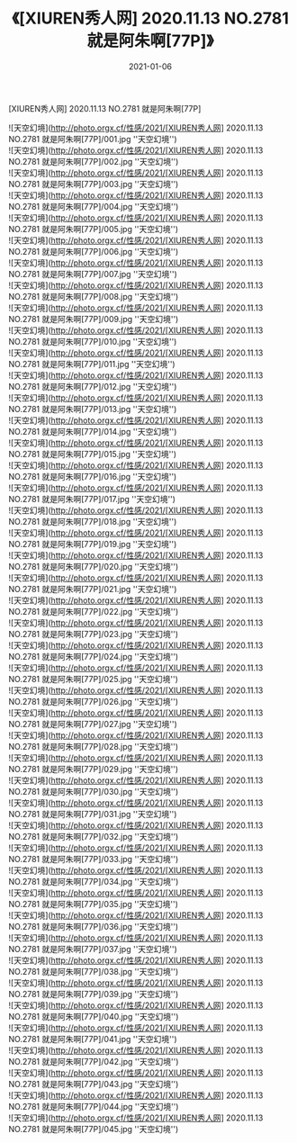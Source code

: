 ﻿---
layout: post
title:  《[XIUREN秀人网] 2020.11.13 NO.2781 就是阿朱啊[77P]》
date:   2021-01-06
img: http://photo.orgx.cf/性感/2021/[XIUREN秀人网] 2020.11.13 NO.2781 就是阿朱啊[77P]/000.jpg
categories: [美女, 性感, 泳衣]
---

[XIUREN秀人网] 2020.11.13 NO.2781 就是阿朱啊[77P]



![天空幻境](http://photo.orgx.cf/性感/2021/[XIUREN秀人网] 2020.11.13 NO.2781 就是阿朱啊[77P]/001.jpg ''天空幻境'') <br>
![天空幻境](http://photo.orgx.cf/性感/2021/[XIUREN秀人网] 2020.11.13 NO.2781 就是阿朱啊[77P]/002.jpg ''天空幻境'') <br>
![天空幻境](http://photo.orgx.cf/性感/2021/[XIUREN秀人网] 2020.11.13 NO.2781 就是阿朱啊[77P]/003.jpg ''天空幻境'') <br>
![天空幻境](http://photo.orgx.cf/性感/2021/[XIUREN秀人网] 2020.11.13 NO.2781 就是阿朱啊[77P]/004.jpg ''天空幻境'') <br>
![天空幻境](http://photo.orgx.cf/性感/2021/[XIUREN秀人网] 2020.11.13 NO.2781 就是阿朱啊[77P]/005.jpg ''天空幻境'') <br>
![天空幻境](http://photo.orgx.cf/性感/2021/[XIUREN秀人网] 2020.11.13 NO.2781 就是阿朱啊[77P]/006.jpg ''天空幻境'') <br>
![天空幻境](http://photo.orgx.cf/性感/2021/[XIUREN秀人网] 2020.11.13 NO.2781 就是阿朱啊[77P]/007.jpg ''天空幻境'') <br>
![天空幻境](http://photo.orgx.cf/性感/2021/[XIUREN秀人网] 2020.11.13 NO.2781 就是阿朱啊[77P]/008.jpg ''天空幻境'') <br>
![天空幻境](http://photo.orgx.cf/性感/2021/[XIUREN秀人网] 2020.11.13 NO.2781 就是阿朱啊[77P]/009.jpg ''天空幻境'') <br>
![天空幻境](http://photo.orgx.cf/性感/2021/[XIUREN秀人网] 2020.11.13 NO.2781 就是阿朱啊[77P]/010.jpg ''天空幻境'') <br>
![天空幻境](http://photo.orgx.cf/性感/2021/[XIUREN秀人网] 2020.11.13 NO.2781 就是阿朱啊[77P]/011.jpg ''天空幻境'') <br>
![天空幻境](http://photo.orgx.cf/性感/2021/[XIUREN秀人网] 2020.11.13 NO.2781 就是阿朱啊[77P]/012.jpg ''天空幻境'') <br>
![天空幻境](http://photo.orgx.cf/性感/2021/[XIUREN秀人网] 2020.11.13 NO.2781 就是阿朱啊[77P]/013.jpg ''天空幻境'') <br>
![天空幻境](http://photo.orgx.cf/性感/2021/[XIUREN秀人网] 2020.11.13 NO.2781 就是阿朱啊[77P]/014.jpg ''天空幻境'') <br>
![天空幻境](http://photo.orgx.cf/性感/2021/[XIUREN秀人网] 2020.11.13 NO.2781 就是阿朱啊[77P]/015.jpg ''天空幻境'') <br>
![天空幻境](http://photo.orgx.cf/性感/2021/[XIUREN秀人网] 2020.11.13 NO.2781 就是阿朱啊[77P]/016.jpg ''天空幻境'') <br>
![天空幻境](http://photo.orgx.cf/性感/2021/[XIUREN秀人网] 2020.11.13 NO.2781 就是阿朱啊[77P]/017.jpg ''天空幻境'') <br>
![天空幻境](http://photo.orgx.cf/性感/2021/[XIUREN秀人网] 2020.11.13 NO.2781 就是阿朱啊[77P]/018.jpg ''天空幻境'') <br>
![天空幻境](http://photo.orgx.cf/性感/2021/[XIUREN秀人网] 2020.11.13 NO.2781 就是阿朱啊[77P]/019.jpg ''天空幻境'') <br>
![天空幻境](http://photo.orgx.cf/性感/2021/[XIUREN秀人网] 2020.11.13 NO.2781 就是阿朱啊[77P]/020.jpg ''天空幻境'') <br>
![天空幻境](http://photo.orgx.cf/性感/2021/[XIUREN秀人网] 2020.11.13 NO.2781 就是阿朱啊[77P]/021.jpg ''天空幻境'') <br>
![天空幻境](http://photo.orgx.cf/性感/2021/[XIUREN秀人网] 2020.11.13 NO.2781 就是阿朱啊[77P]/022.jpg ''天空幻境'') <br>
![天空幻境](http://photo.orgx.cf/性感/2021/[XIUREN秀人网] 2020.11.13 NO.2781 就是阿朱啊[77P]/023.jpg ''天空幻境'') <br>
![天空幻境](http://photo.orgx.cf/性感/2021/[XIUREN秀人网] 2020.11.13 NO.2781 就是阿朱啊[77P]/024.jpg ''天空幻境'') <br>
![天空幻境](http://photo.orgx.cf/性感/2021/[XIUREN秀人网] 2020.11.13 NO.2781 就是阿朱啊[77P]/025.jpg ''天空幻境'') <br>
![天空幻境](http://photo.orgx.cf/性感/2021/[XIUREN秀人网] 2020.11.13 NO.2781 就是阿朱啊[77P]/026.jpg ''天空幻境'') <br>
![天空幻境](http://photo.orgx.cf/性感/2021/[XIUREN秀人网] 2020.11.13 NO.2781 就是阿朱啊[77P]/027.jpg ''天空幻境'') <br>
![天空幻境](http://photo.orgx.cf/性感/2021/[XIUREN秀人网] 2020.11.13 NO.2781 就是阿朱啊[77P]/028.jpg ''天空幻境'') <br>
![天空幻境](http://photo.orgx.cf/性感/2021/[XIUREN秀人网] 2020.11.13 NO.2781 就是阿朱啊[77P]/029.jpg ''天空幻境'') <br>
![天空幻境](http://photo.orgx.cf/性感/2021/[XIUREN秀人网] 2020.11.13 NO.2781 就是阿朱啊[77P]/030.jpg ''天空幻境'') <br>
![天空幻境](http://photo.orgx.cf/性感/2021/[XIUREN秀人网] 2020.11.13 NO.2781 就是阿朱啊[77P]/031.jpg ''天空幻境'') <br>
![天空幻境](http://photo.orgx.cf/性感/2021/[XIUREN秀人网] 2020.11.13 NO.2781 就是阿朱啊[77P]/032.jpg ''天空幻境'') <br>
![天空幻境](http://photo.orgx.cf/性感/2021/[XIUREN秀人网] 2020.11.13 NO.2781 就是阿朱啊[77P]/033.jpg ''天空幻境'') <br>
![天空幻境](http://photo.orgx.cf/性感/2021/[XIUREN秀人网] 2020.11.13 NO.2781 就是阿朱啊[77P]/034.jpg ''天空幻境'') <br>
![天空幻境](http://photo.orgx.cf/性感/2021/[XIUREN秀人网] 2020.11.13 NO.2781 就是阿朱啊[77P]/035.jpg ''天空幻境'') <br>
![天空幻境](http://photo.orgx.cf/性感/2021/[XIUREN秀人网] 2020.11.13 NO.2781 就是阿朱啊[77P]/036.jpg ''天空幻境'') <br>
![天空幻境](http://photo.orgx.cf/性感/2021/[XIUREN秀人网] 2020.11.13 NO.2781 就是阿朱啊[77P]/037.jpg ''天空幻境'') <br>
![天空幻境](http://photo.orgx.cf/性感/2021/[XIUREN秀人网] 2020.11.13 NO.2781 就是阿朱啊[77P]/038.jpg ''天空幻境'') <br>
![天空幻境](http://photo.orgx.cf/性感/2021/[XIUREN秀人网] 2020.11.13 NO.2781 就是阿朱啊[77P]/039.jpg ''天空幻境'') <br>
![天空幻境](http://photo.orgx.cf/性感/2021/[XIUREN秀人网] 2020.11.13 NO.2781 就是阿朱啊[77P]/040.jpg ''天空幻境'') <br>
![天空幻境](http://photo.orgx.cf/性感/2021/[XIUREN秀人网] 2020.11.13 NO.2781 就是阿朱啊[77P]/041.jpg ''天空幻境'') <br>
![天空幻境](http://photo.orgx.cf/性感/2021/[XIUREN秀人网] 2020.11.13 NO.2781 就是阿朱啊[77P]/042.jpg ''天空幻境'') <br>
![天空幻境](http://photo.orgx.cf/性感/2021/[XIUREN秀人网] 2020.11.13 NO.2781 就是阿朱啊[77P]/043.jpg ''天空幻境'') <br>
![天空幻境](http://photo.orgx.cf/性感/2021/[XIUREN秀人网] 2020.11.13 NO.2781 就是阿朱啊[77P]/044.jpg ''天空幻境'') <br>
![天空幻境](http://photo.orgx.cf/性感/2021/[XIUREN秀人网] 2020.11.13 NO.2781 就是阿朱啊[77P]/045.jpg ''天空幻境'') <br>